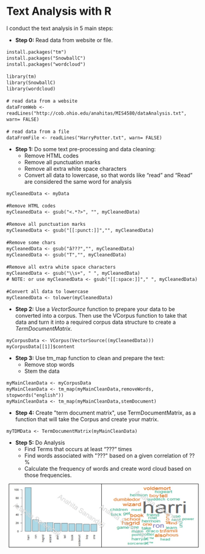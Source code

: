 # Text Analysis with R
I conduct the text analysis in 5 main steps:
- **Step 0:** Read data from website or file.
~~~~
install.packages("tm")
install.packages("SnowballC")
install.packages("wordcloud")

library(tm)
library(SnowballC)
library(wordcloud)

# read data from a website
dataFromWeb <- readLines("http://cob.ohio.edu/anahitas/MIS4580/dataAnalysis.txt", warn= FALSE)

# read data from a file
dataFromFile <- readLines("HarryPotter.txt", warn= FALSE)
~~~~
- **Step 1:** Do some text pre-processing and data cleaning:
  * Remove HTML codes
  * Remove all punctuation marks
  * Remove all extra white space characters
  * Convert all data to lowercase, so that words like “read” and “Read” are considered the same word for analysis
~~~~
myCleanedData <- myData

#Remove HTML codes
myCleanedData <- gsub("<.*?>", "", myCleanedData)

#Remove all punctuation marks
myCleanedData <- gsub("[[:punct:]]","", myCleanedData)

#Remove some chars
myCleanedData <- gsub("â???","", myCleanedData)
myCleanedData <- gsub("T","", myCleanedData)

#Remove all extra white space characters
myCleanedData <- gsub("\\s+", " ", myCleanedData)
# NOTE: or use myCleanedData <- gsub("[[:space:]]"," ", myCleanedData)

#Convert all data to lowercase
myCleanedData <- tolower(myCleanedData)
~~~~

- **Step 2:** Use a *VectorSource* function to prepare your data to be converted into a corpus. Then use the VCorpus function to take that data and turn it into a required corpus data structure to create a *TermDocumentMatrix*.
~~~~
myCorpusData <- VCorpus(VectorSource((myCleanedData)))
myCorpusData[[1]]$content
~~~~

- **Step 3:** Use tm_map function to clean and prepare the text:
  * Remove stop words
  * Stem the data
~~~~
myMainCleanData <- myCorpusData
myMainCleanData <- tm_map(myMainCleanData,removeWords, stopwords("english"))
myMainCleanData <- tm_map(myMainCleanData,stemDocument)
~~~~

- **Step 4:** Create "term document matrix", use TermDocumentMatrix, as a function that will take the Corpus  and create your matrix.
~~~~
myTDMData <- TermDocumentMatrix(myMainCleanData)
~~~~

- **Step 5:** Do Analysis
  * Find Terms that occurs at least “???” times
  * Find words associated with "???" based on a given correlation of ??%
  * Calculate the frequency of words and create word cloud based on those frequencies. 

![wordcloud](images/01_WC.jpg)



